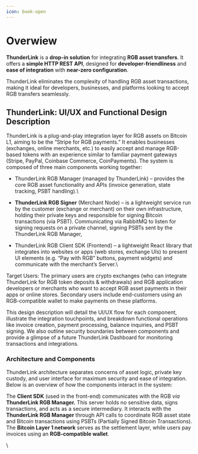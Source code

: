 ```yaml
---
icon: book-open
---
```


# Overwiew

**ThunderLink** is a **drop-in solution** for integrating **RGB asset transfers**. It offers a **simple HTTP REST API**, designed for **developer-friendliness** and **ease of integration** with **near-zero configuration**.

ThunderLink eliminates the complexity of handling RGB asset transactions, making it ideal for developers, businesses, and platforms looking to accept RGB transfers seamlessly.

## ThunderLink: UI/UX and Functional Design Description

ThunderLink is a plug-and-play integration layer for RGB assets on Bitcoin L1, aiming to be the “Stripe for RGB payments.” It enables businesses (exchanges, online merchants, etc.) to easily accept and manage RGB-based tokens with an experience similar to familiar payment gateways (Stripe, PayPal, Coinbase Commerce, CoinPayments). The system is composed of three main components working together:

* ThunderLink RGB Manager (managed by ThunderLink) – provides the core RGB asset functionality and APIs (invoice generation, state tracking, PSBT handling).\

* **ThunderLink RGB Signer**  (Merchant Node) – is a lightweight service run by the customer (exchange or merchant) on their own infrastructure, holding their private keys and responsible for signing Bitcoin transactions (via PSBT). Communicating via RabbitMQ to listen for signing requests on a private channel, signing PSBTs sent by the ThunderLink RGB Manager,&#x20;



* ThunderLink RGB Client SDK (Frontend) – a lightweight React library that integrates into websites or apps (web stores, exchange UIs) to present UI elements (e.g. “Pay with RGB” buttons, payment widgets) and communicate with the merchant’s Server.\


Target Users: The primary users are crypto exchanges (who can integrate ThunderLink for RGB token deposits & withdrawals) and RGB application developers or merchants who want to accept RGB asset payments in their apps or online stores. Secondary users include end-customers using an RGB-compatible wallet to make payments on these platforms.

This design description will detail the UI/UX flow for each component, illustrate the integration touchpoints, and breakdown functional operations like invoice creation, payment processing, balance inquiries, and PSBT signing. We also outline security boundaries between components and provide a glimpse of a future ThunderLink Dashboard for monitoring transactions and integrations.



### Architecture and Components

ThunderLink architecture separates concerns of asset logic, private key custody, and user interface for maximum security and ease of integration. Below is an overview of how the components interact in the system:

The **Client SDK** (used in the front-end) communicates with the RGB _via_ **ThunderLink RGB Manager.** This server holds no sensitive data, signs transactions, and acts as a secure intermediary. It interacts with the **ThunderLink RGB Manager** through API calls to coordinate RGB asset state and Bitcoin transactions using PSBTs (Partially Signed Bitcoin Transactions). The **Bitcoin Layer 1 network** serves as the settlement layer, while users pay invoices using an **RGB-compatible wallet**.

\
